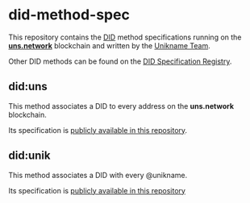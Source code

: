 # did-method-spec

This repository contains the [DID](https://www.w3.org/TR/did-core/) method specifications running on the [**uns.network**](https://docs.uns.network/) blockchain and written by the [Unikname Team](https://www.unikname.com/en/about-team/).

Other DID methods can be found on the [DID Specification Registry](https://w3c.github.io/did-spec-registries/#did-methods).

## did:uns

This method associates a DID to every address on the **uns.network** blockchain.

Its specification is [publicly available in this repository](did-uns/UNS-DID-Specification.md).

## did:unik

This method associates a DID with every @unikname.

Its specification is [publicly available in this repository](/did-unik/UNIK%20DID%20Specification.md)

